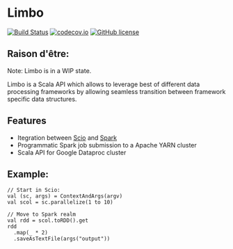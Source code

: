 Limbo
=====

[![Build Status](https://travis-ci.org/ravwojdyla/limbo.svg?branch=master)](https://travis-ci.org/ravwojdyla/limbo)
[![codecov.io](https://codecov.io/github/ravwojdyla/limbo/coverage.svg?branch=master)](https://codecov.io/github/ravwojdyla/limbo?branch=master)
[![GitHub license](https://img.shields.io/github/license/ravwojdyla/limbo.svg)](./LICENSE)

## Raison d'être:

Note: Limbo is in a WIP state.

Limbo is a Scala API which allows to leverage best of different data processing frameworks by
allowing seamless transition between framework specific data structures.

## Features

- Itegration between [Scio](https://github.com/spotify/scio) and [Spark](https://github.com/apache/spark)
- Programmatic Spark job submission to a Apache YARN cluster
- Scala API for Google Dataproc cluster

## Example:

```
// Start in Scio:
val (sc, args) = ContextAndArgs(argv)
val scol = sc.parallelize(1 to 10)

// Move to Spark realm
val rdd = scol.toRDD().get
rdd
  .map(_ * 2)
  .saveAsTextFile(args("output"))
```

